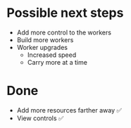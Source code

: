 # Possible next steps

- Add more control to the workers
- Build more workers
- Worker upgrades
  - Increased speed
  - Carry more at a time

# Done

- Add more resources farther away ✅
- View controls ✅

